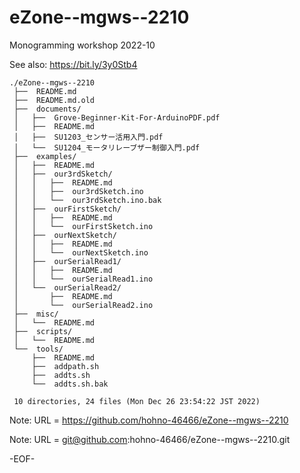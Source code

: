 # eZone--mgws--2210

Monogramming workshop 2022-10

See also: https://bit.ly/3y0Stb4

    ./eZone--mgws--2210
     ├──  README.md
     ├──  README.md.old
     ├──  documents/
     │   ├──  Grove-Beginner-Kit-For-ArduinoPDF.pdf
     │   ├──  README.md
     │   ├──  SU1203_センサー活用入門.pdf
     │   └──  SU1204_モータリレーブザー制御入門.pdf
     ├──  examples/
     │   ├──  README.md
     │   ├──  our3rdSketch/
     │   │   ├──  README.md
     │   │   ├──  our3rdSketch.ino
     │   │   └──  our3rdSketch.ino.bak
     │   ├──  ourFirstSketch/
     │   │   ├──  README.md
     │   │   └──  ourFirstSketch.ino
     │   ├──  ourNextSketch/
     │   │   ├──  README.md
     │   │   └──  ourNextSketch.ino
     │   ├──  ourSerialRead1/
     │   │   ├──  README.md
     │   │   └──  ourSerialRead1.ino
     │   └──  ourSerialRead2/
     │       ├──  README.md
     │       └──  ourSerialRead2.ino
     ├──  misc/
     │   └──  README.md
     ├──  scripts/
     │   └──  README.md
     └──  tools/
         ├──  README.md
         ├──  addpath.sh
         ├──  addts.sh
         └──  addts.sh.bak
     
     10 directories, 24 files (Mon Dec 26 23:54:22 JST 2022)


Note: URL = https://github.com/hohno-46466/eZone--mgws--2210

Note: URL = git@github.com:hohno-46466/eZone--mgws--2210.git

-EOF-
